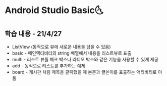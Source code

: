 # Android Studio Basic:last_quarter_moon_with_face:

## 학습 내용 - 21/4/27

- ListView (동적으로 뷰에 새로운 내용을 담을 수 있음)
- basic - 메인액티비티의 string 배열에서 내용을 리스트뷰로 표출
- multi - 리스트 뷰를 체크 박스나 라디오 박스와 같은 기능을 사용할 수 있게 제공
- add - 동적으로 리스트를 추가하는 예제
- board - 게시판 처럼 제목을 클릭했을 때 본문과 글쓴이를 표출하는 액티비티로 이동


